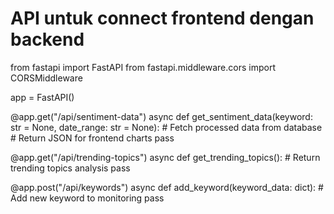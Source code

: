 # API untuk connect frontend dengan backend
from fastapi import FastAPI
from fastapi.middleware.cors import CORSMiddleware

app = FastAPI()

@app.get("/api/sentiment-data")
async def get_sentiment_data(keyword: str = None, date_range: str = None):
    # Fetch processed data from database
    # Return JSON for frontend charts
    pass

@app.get("/api/trending-topics")
async def get_trending_topics():
    # Return trending topics analysis
    pass

@app.post("/api/keywords")
async def add_keyword(keyword_data: dict):
    # Add new keyword to monitoring
    pass